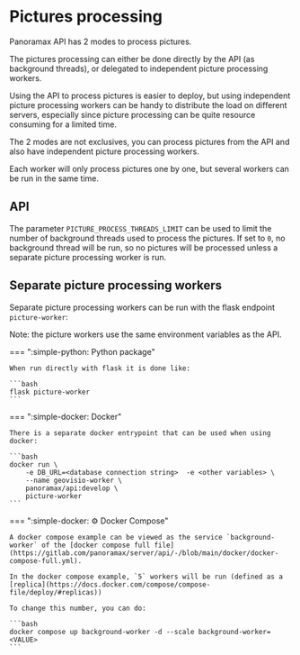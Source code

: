 # Pictures processing

Panoramax API has 2 modes to process pictures.

The pictures processing can either be done directly by the API (as background threads), or delegated to independent picture processing workers.

Using the API to process pictures is easier to deploy, but using independent picture processing workers can be handy to distribute the load on different servers, especially since picture processing can be quite resource consuming for a limited time.

The 2 modes are not exclusives, you can process pictures from the API and also have independent picture processing workers.

Each worker will only process pictures one by one, but several workers can be run in the same time.

## API

The parameter `PICTURE_PROCESS_THREADS_LIMIT` can be used to limit the number of background threads used to process the pictures. If set to `0`, no background thread will be run, so no pictures will be processed unless a separate picture processing worker is run.

## Separate picture processing workers

Separate picture processing workers can be run with the flask endpoint `picture-worker`:

Note: the picture workers use the same environment variables as the API.

=== ":simple-python: Python package"

    When run directly with flask it is done like:

    ```bash
    flask picture-worker
    ```

=== ":simple-docker: Docker"

    There is a separate docker entrypoint that can be used when using docker:

    ```bash
    docker run \
        -e DB_URL=<database connection string>  -e <other variables> \
        --name geovisio-worker \
        panoramax/api:develop \
        picture-worker
    ```

=== ":simple-docker:  :gear: Docker Compose"

    A docker compose example can be viewed as the service `background-worker` of the [docker compose full file](https://gitlab.com/panoramax/server/api/-/blob/main/docker/docker-compose-full.yml).

    In the docker compose example, `5` workers will be run (defined as a [replica](https://docs.docker.com/compose/compose-file/deploy/#replicas))

    To change this number, you can do:

    ```bash
    docker compose up background-worker -d --scale background-worker=<VALUE>
    ```
